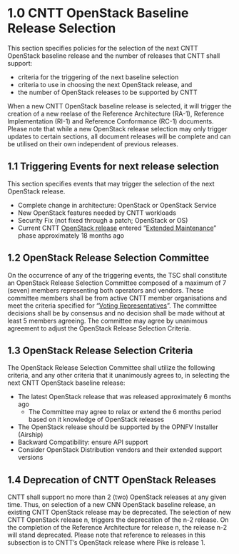 # 1.0 CNTT OpenStack Baseline Release Selection
This section specifies policies for the selection of the next CNTT OpenStack baseline release and the number of releases that CNTT shall support:
-	criteria for the triggering of the next baseline selection
-	criteria to use in choosing the next OpenStack release, and 
-	the number of OpenStack releases to be supported by CNTT

When a new CNTT OpenStack baseline release is selected, it will trigger the creation of a new reelase of the Reference Architecture (RA-1), Reference Implementation (RI-1) and Reference Conformance (RC-1) documents. Please note that while a new OpenStack release selection may only trigger updates to certain sections, all document releases will be complete and can be utilised on their own independent of previous releases.

## 1.1 Triggering Events for next release selection
This section specifies events that may trigger the selection of the next OpenStack release.
-	Complete change in architecture: OpenStack or OpenStack Service 
-	New OpenStack features needed by CNTT workloads
-	Security Fix (not fixed through a patch; OpenStack or OS)
-	Current CNTT [OpenStack release]( https://releases.openstack.org/) entered “[Extended Maintenance]( https://docs.openstack.org/project-team-guide/stable-branches.html#maintenance-phases)” phase approximately 18 months ago

## 1.2 OpenStack Release Selection Committee
On the occurrence of any of the triggering events, the TSC shall constitute an OpenStack Release Selection Committee composed of a maximum of 7 (seven) members representing both operators and vendors. These committee members shall be from active CNTT member organisations and meet the criteria specified for “[Voting Representatives]( https://github.com/cntt-n/CNTT/blob/master/doc/gov/chapters/chapter05.md#52-voting-representatives)”. 
The committee decisions shall be by consensus and no decision shall be made without at least 5 members agreeing.
The committee may agree by unanimous agreement to adjust the OpenStack Release Selection Criteria.

## 1.3 OpenStack Release Selection Criteria
The OpenStack Release Selection Committee shall utilize the following criteria, and any other criteria that it unanimously agrees to, in selecting the next CNTT OpenStack baseline release:
-	The latest OpenStack release that was released approximately 6 months ago
    - The Committee may agree to relax or extend the 6 months period based on it knowledge of OpenStack releases
-	The OpenStack release should be supported by the OPNFV Installer (Airship)
-	Backward Compatibility: ensure API support
-	Consider OpenStack Distribution vendors and their extended support versions

## 1.4 Deprecation of CNTT OpenStack Releases
CNTT shall support no more than 2 (two) OpenStack releases at any given time. Thus, on selection of a new CNN OpenStack baseline release, an existing CNTT OpenStack release may be deprecated. The selection of new CNTT OpenStack release n, triggers the deprecation of the n-2 release. On the completion of the Reference Architecture for release n, the release n-2 will stand deprecated.
Please note that reference to releases in this subsection is to CNTT’s OpenStack release where Pike is release 1. 
